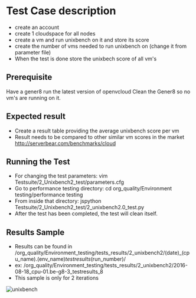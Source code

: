 # Test Case description
- create an account
- create 1 cloudspace for all nodes
- create a vm and run unixbench on it and store its score
- create the number of vms needed to run unixbench on (change it from parameter file)
- When the test is done store the unixbech score of all vm's

## Prerequisite
Have a gener8 run the latest version of openvcloud
Clean the Gener8 so no vm's are running on it.


## Expected result
- Create a result table providing the average unixbench score per vm  
- Result needs to be compared to other similar vm scores in the market
http://serverbear.com/benchmarks/cloud

## Running the Test
- For changing the test parameters: vim Testsuite/2_Unixbench2_test/parameters.cfg 
- Go to performance testing directory: cd org_quality/Environment testing/performance testing
- From inside that directory:  jspython Testsuite/2_Unixbench2_test/2_unixbench2.0_test.py 
- After the test has been completed, the test will clean itself.

## Results Sample
- Results can be found in /org_quality/Environment_testing/tests_results/2_unixbench2/(date)_(cpu_name).(env_name)_testresults_(run_number)/
- ex: /org_quality/Environment_testing/tests_results/2_unixbench2/2016-08-18_cpu-01.be-g8-3_testresults_8
- This sample is only for 2 iterations

![unixbench](https://cloud.githubusercontent.com/assets/15011431/14142022/b3a054de-f68b-11e5-8996-259aca0fba93.png)
